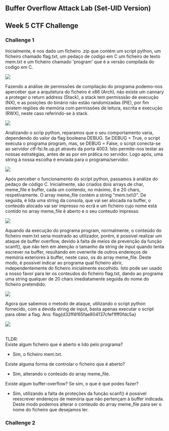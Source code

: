 ## Buffer Overflow Attack Lab (Set-UID Version)

## Week 5 CTF Challenge 
### Challenge 1
Inicialmente, é nos dado um ficheiro .zip que contém um script python, um ficheiro chamado flag.txt, um pedaço de codigo em C
um ficheiro de texto mem.txt e um ficheiro chamado 'program' que é a versão compilada do codigo em C.

<img src="https://cdn.discordapp.com/attachments/799728570825179213/1032673693932998666/unknown.png">

Fazendo a análise de permissões de compilação do programa podemo-nos aperceber que a arquitetura do ficheiro é x86 (Arch), não existe um cannary a proteger o return address (Stack), a stack tem permisssão de execução (NX), e as posições do binário não estão randomizadas (PIE), por fim existem regiões de memória com permissões de leitura, escrita e execução (RWX), neste caso referindo-se à stack.

<img src="https://cdn.discordapp.com/attachments/799728570825179213/1032702405499965490/unknown.png">

Analizando o scrip python, reparamos que o seu comportamento varia, dependendo do valor da flag booleana DEBUG.
Se DEBUG = True, o script executa o programa program, mas, se DEBUG = False, o script conecta-se ao servidor ctf-fsi.fe.up.pt através da porta 4003. Isto permite-nos testar as nossas estratégias, antes de as por em prática no servidor. Logo após, uma string à nossa escolha é enviada para o programa/servidor.

<img src="https://cdn.discordapp.com/attachments/799728570825179213/1032673528614486046/unknown.png">

Após perceber o funcionamento do script python, passamos à análize do pedaço de código C.
Inicialmente, são criados dois arrays de char, meme_file e buffer, cada um contendo, no máximo, 8 e 20 chars, respetivamente. O array meme_file contém a string "mem.txt\0".
De seguida, é lida uma string da consola, que vai ser alocada na buffer, o conteúdo alocado vai ser impresso no ecrã e um ficheiro cujo nome está contido no array meme_file é aberto e o seu conteudo impresso.

<img src="https://cdn.discordapp.com/attachments/799728570825179213/1032698359703687299/unknown.png">

Aquando da execução do programa program, normalmente, o conteúdo do ficheiro mem.txt seria mostrado ao utilizador, porém, é possível realizar um ataque de buffer overflow, devido à falta de meios de prevenção da função scanf(), que não tem em atenção o tamanho da string de input quando tenta escrever na buffer, resultando em overwrite de outros endereços de memória exteriores à buffer, neste caso, os do array meme_file. Deste modo, é possivel indicar ao programa qual ficheiro abrir, independentemente do ficheiro inicialmente escolhido. Isto pode ser usado a nosso favor para ler os conteudos do ficheiro flag.txt, dando ao programa uma string qualquer de 20 chars imediatamente seguida do nome do ficheiro pretendido.

<img src="https://cdn.discordapp.com/attachments/799728570825179213/1032699870991110194/unknown.png">

Agora que sabemos o metodo de ataque, utilizando o script python fornecido, com a devida string de input, basta apenas executar o script para obter a flag. Ans: flag{d32ff4f65fae804137cfef1fff0fdc5a}

<img src="https://cdn.discordapp.com/attachments/799728570825179213/1032701222798508062/unknown.png">

<br>TLDR: <br>
Existe algum ficheiro que é aberto e lido pelo programa?<br>
- Sim, o ficheiro mem.txt.<br>

Existe alguma forma de controlar o ficheiro que é aberto?<br>
- Sim, alterando o conteúdo do array meme_file.<br>

Existe algum buffer-overflow? Se sim, o que é que podes fazer?<br>
- Sim, utilizando a falta de proteções da função scanf() é possivel reescrever endereços de memória que não pertençam à buffer indicada. Deste modo podemos alterar o conteudo do array meme_file para ser o nome do ficheiro que desejamos ler.

### Challenge 2



